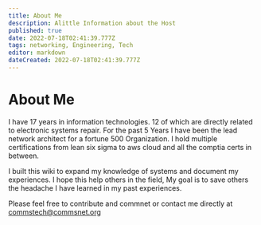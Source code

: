 ```yaml
---
title: About Me
description: Alittle Information about the Host
published: true
date: 2022-07-18T02:41:39.777Z
tags: networking, Engineering, Tech
editor: markdown
dateCreated: 2022-07-18T02:41:39.777Z
---
```

# About Me
I have 17 years in information technologies. 12 of which are directly related to electronic systems repair. For the past 5 Years I have been the lead network architect for a fortune 500 Organization. I hold multiple certifications from lean six sigma to aws cloud and all the comptia certs in between. 

I built this wiki to expand my knowledge of systems and document my experiences. I hope this help others in the field, My goal is to save others the headache I have learned in my past experiences. 

Please feel free to contribute and commnet or contact me directly at commstech@commsnet.org